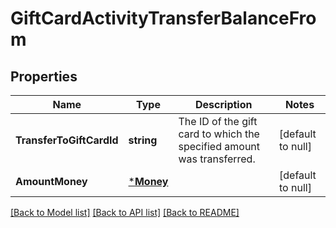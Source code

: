 # GiftCardActivityTransferBalanceFrom

## Properties
Name | Type | Description | Notes
------------ | ------------- | ------------- | -------------
**TransferToGiftCardId** | **string** | The ID of the gift card to which the specified amount was transferred. | [default to null]
**AmountMoney** | [***Money**](Money.md) |  | [default to null]

[[Back to Model list]](../README.md#documentation-for-models) [[Back to API list]](../README.md#documentation-for-api-endpoints) [[Back to README]](../README.md)

